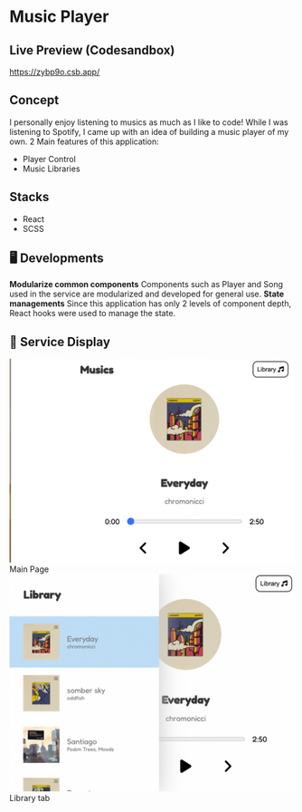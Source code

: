 # Music Player

## Live Preview (Codesandbox)
https://zybp9o.csb.app/
## Concept
I personally enjoy listening to musics as much as I like to code! While I was listening to Spotify, I came up with an idea of building a music player of my own.
2 Main features of this application:
 - Player Control
 - Music Libraries
## Stacks
 - React
 - SCSS
## 🖥 Developments
**Modularize common components**
Components such as Player and Song used in the service are modularized and developed for general use.
**State managements**
Since this application has only 2 levels of component depth, React hooks were used to manage the state.
## 👀 Service Display
![Main Page](https://github.com/sionkim00/music-player/blob/main/Screen%20Shot%202022-04-14%20at%2011.35.03%20PM.png?raw=true)
Main Page
![Library](https://github.com/sionkim00/music-player/blob/main/Screen%20Shot%202022-04-14%20at%2011.35.12%20PM.png?raw=true)
Library tab
